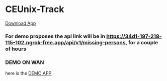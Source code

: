 ﻿# CEUnix-Track
 
 [Download App](https://github.com/vybraan/CEUnix-Track/releases/download/v1.0.0/UCETrack-v1.0.0.apk)
 
 ### For demo proposes the api link will be in https://34d1-197-218-115-102.ngrok-free.app/api/v1/missing-persons, for a couple of hours

### DEMO ON WAN
here is the [DEMO APP](https://github.com/vybraan/CEUnix-Track/releases/download/v1.0.0-demo-lan/CEUnix-demo-v1.0.0-LAN.apk)
